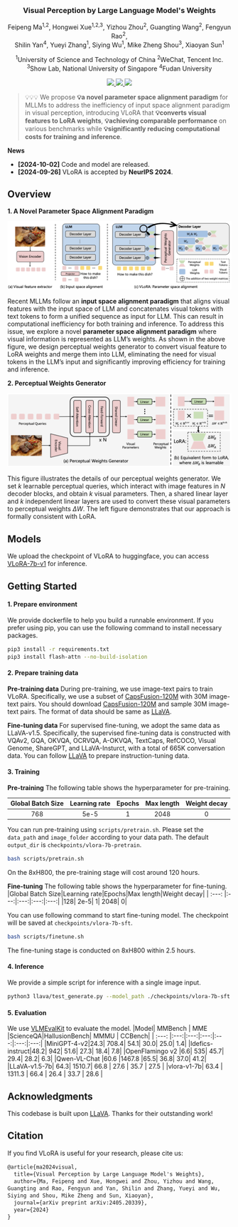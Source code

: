<div align="center">
<br>
<h3>Visual Perception by Large Language Model's Weights</h3>

Feipeng Ma<sup>1,2</sup>, Hongwei Xue<sup>1,2,3</sup>, Yizhou Zhou<sup>2</sup>, Guangting Wang<sup>2</sup>, Fengyun Rao<sup>2</sup>, <br>Shilin Yan<sup>4</sup>, Yueyi Zhang<sup>1</sup>, Siying Wu<sup>1</sup>, Mike Zheng Shou<sup>3</sup>, Xiaoyan Sun<sup>1</sup>

<sup>1</sup>University of Science and Technology of China <sup>2</sup>WeChat, Tencent Inc. <br> <sup>3</sup>Show Lab, National University of Singapore <sup>4</sup>Fudan University


<p align="center">
  <a href='https://arxiv.org/abs/2405.20339'>
    <img src='https://img.shields.io/badge/Arxiv-2405.20339-A42C25?style=flat&logo=arXiv&logoColor=A42C25'>
  </a>
  <a href='https://arxiv.org/pdf/2405.20339'>
    <img src='https://img.shields.io/badge/Paper-PDF-yellow?style=flat&logo=arXiv&logoColor=yellow'>
  </a>
  <a href='https://feipengma6.github.io/vlora'>
  <img src='https://img.shields.io/badge/Project-Page-pink?style=flat&logo=Google%20chrome&logoColor=pink'></a>
</p>
</div>

>💡💡💡 
> We propose **💡a novel parameter space alignment paradigm** for MLLMs to address the inefficiency of input space alignment paradigm in visual perception, introducing VLoRA that **💡converts visual features to LoRA weights**, **💡achieving comparable performance** on various benchmarks while **💡significantly reducing computational costs for training and inference**.


**News**
* **[2024-10-02]**  Code and model are released.
* **[2024-09-26]**  VLoRA is accepted by **NeurIPS 2024**.

## Overview
**1. A Novel Parameter Space Alignment Paradigm**
<p align="center">
<img src="images/vlora_teaser.png" width="666">
</p>

Recent MLLMs follow an **input space alignment paradigm** that aligns visual features with the input space of LLM and concatenates visual tokens with text tokens to form a unified sequence as input for LLM. This can result in computational inefficiency for both training and inference. 
To address this issue, we explore a novel **parameter space alignment paradigm** where visual information is represented as LLM’s weights. As shown in the above figure, we design perceptual weights generator to convert visual feature to LoRA weights and merge them into LLM, eliminating the need for visual tokens in the LLM’s input and significantly improving efficiency for training and inference.


**2. Perceptual Weights Generator**
<p align="center">
<img src="images/vlora_method.png" width="666">
</p>

This figure illustrates the details of our perceptual weights generator. We set $k$ learnable perceptual queries, which interact with image features in $N$ decoder blocks, and obtain $k$ visual parameters. Then, a shared linear layer and $k$ independent linear layers are used to convert these visual parameters to perceptual weights $\Delta W$. The left figure demonstrates that our approach is formally consistent with LoRA.

## Models
We upload the checkpoint of VLoRA to huggingface, you can access [VLoRA-7b-v1](https://huggingface.co/feipengma/VLoRA-7b-v1) for inference.


## Getting Started
#### 1. Prepare environment
We provide dockerfile to help you build a runnable environment. If you prefer using pip, you can use the following command to install necessary packages.
```bash
pip3 install -r requirements.txt
pip3 install flash-attn --no-build-isolation
```
#### 2. Prepare training data

**Pre-training data**
During pre-training, we use image-text pairs to train VLoRA. Specifically, we use a subset of [CapsFusion-120M](https://huggingface.co/datasets/BAAI/CapsFusion-120M) with 30M image-text pairs. You should download [CapsFusion-120M](https://huggingface.co/datasets/BAAI/CapsFusion-120M) and sample 30M image-text pairs. The format of data should be same as [LLaVA](https://huggingface.co/datasets/liuhaotian/LLaVA-Pretrain).

**Fine-tuning data**
For supervised fine-tuning, we adopt the same data as LLaVA-v1.5. Specifically, the supervised fine-tuning data is constructed with VQAv2, GQA, OKVQA, OCRVQA, A-OKVQA, TextCaps, RefCOCO, Visual Genome, ShareGPT, and LLaVA-Insturct, with a total of 665K conversation data.
You can follow [LLaVA](https://github.com/haotian-liu/LLaVA?tab=readme-ov-file#visual-instruction-tuning) to prepare instruction-tuning data.

#### 3. Training
**Pre-training**
The following table shows the hyperparameter for pre-training.

|Global Batch Size|Learning rate|Epochs|Max length|Weight decay|
| :---: |:---:|:---:|:---:|:---:|
|768| 5e-5| 1| 2048| 0|

You can run pre-training using `scripts/pretrain.sh`. Please set the `data_path` and `image_folder` according to your data path. The default `output_dir` is `checkpoints/vlora-7b-pretrain`.
```bash
bash scripts/pretrain.sh
```
On the 8xH800, the pre-training stage will cost around 120 hours.

**Fine-tuning**
The following table shows the hyperparameter for fine-tuning.
|Global Batch Size|Learning rate|Epochs|Max length|Weight decay|
| :---: |:---:|:---:|:---:|:---:|
|128| 2e-5| 1| 2048| 0|

You can use following command to start fine-tuning model. The checkpoint will be saved at `checkpoints/vlora-7b-sft`.
```bash
bash scripts/finetune.sh
```
The fine-tuning stage is conducted on 8xH800 within 2.5 hours.

#### 4. Inference
We provide a simple script for inference with a single image input.
```bash
python3 llava/test_generate.py --model_path ./checkpoints/vlora-7b-sft --image_path ./images/dino.png --question "Please describe this image."
```

#### 5. Evaluation
We use [VLMEvalKit](https://github.com/open-compass/VLMEvalKit) to evaluate the model.
|Model| MMBench | MME |ScienceQA|HallusionBench| MMMU | CCBench|
| :---: |:---:|:---:|:---:|:---:|:---:|:---:|
|MiniGPT-4-v2|24.3| 708.4| 54.1| 30.0| 25.0| 1.4|
|Idefics-instruct|48.2| 942| 51.6| 27.3| 18.4| 7.8|
|OpenFlamingo v2 |6.6| 535| 45.7| 29.4| 28.2| 6.3|
|Qwen-VL-Chat |60.6 |1467.8 |65.5| 36.8| 37.0| 41.2|
|LLaVA-v1.5-7b| 64.3| 1510.7| 66.8 | 27.6 | 35.7 | 27.5 | 
|vlora-v1-7b| 63.4 | 1311.3 | 66.4 | 26.4 | 33.7 | 28.6 | 


## Acknowledgments
This codebase is built upon [LLaVA](https://github.com/haotian-liu/LLaVA). 
Thanks for their outstanding work!

## Citation
If you find VLoRA is useful for your research, please cite us:
```
@article{ma2024visual,
  title={Visual Perception by Large Language Model's Weights},
  author={Ma, Feipeng and Xue, Hongwei and Zhou, Yizhou and Wang, Guangting and Rao, Fengyun and Yan, Shilin and Zhang, Yueyi and Wu, Siying and Shou, Mike Zheng and Sun, Xiaoyan},
  journal={arXiv preprint arXiv:2405.20339},
  year={2024}
}
```
